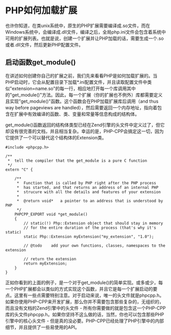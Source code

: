 # PHP如何加载扩展
也许你知道，在类unix系统中，原生的PHP扩展需要编译成.so文件，而在Windows系统中，会编译成.dll文件，编译之后，全局php.ini文件会包含着系统中可用的扩展列表。也就是说，创建一个扩展并让PHP加载的话，需要生成一个.so或者.dll文件，然后更新PHP配置文件。

## 启动函数get_module()
在讲述如何创建你自己的扩展之前，我们先来看看PHP是如何加载扩展的。当PHP启动时，它会从配置目录下加载*.ini配置文件，并且读取配置文件中类似"extension=name.so"的每一行，相应地打开每一个库调用其中的"get_module()"方法。因此，每一个扩展（你的扩展也不例外）库都需要定义且实现”get_module()"函数。这个函数会在PHP加载扩展库后调用（and thus way before pageviews are handled），然后需要返回一个内存地址，指向着包含在扩展中有效编译的函数、类、变量和常量等信息构成的结构体。

get_module()函数返回的结构体类型已经在Zend引擎的头文件中定义过了，但它却没有很完善的文档，并且相当复杂。幸运的是，PHP-CPP会搞定这一切，因为它提供了一个可以替代这个结构体的Extension类。

```
#include <phpcpp.h>

/**
 *  tell the compiler that the get_module is a pure C function
 */
extern "C" {

    /**
     *  Function that is called by PHP right after the PHP process
     *  has started, and that returns an address of an internal PHP
     *  strucure with all the details and features of your extension
     *
     *  @return void*   a pointer to an address that is understood by PHP
     */
    PHPCPP_EXPORT void *get_module() 
    {
        // static(!) Php::Extension object that should stay in memory
        // for the entire duration of the process (that's why it's static)
        static Php::Extension myExtension("my_extension", "1.0");

        // @todo    add your own functions, classes, namespaces to the extension

        // return the extension
        return myExtension;
    }
}
```

正如你看到的上面的例子，是一个对于get_module()的简单实现。或多或少，每一个PHP扩展都会以类似的方式实现这个函数，并且它是每一个扩展启动的要点。这里有一些点需要特别注意。对于启动来说，唯一的头文件就是phpcpp.h。如果你使用PHP-CPP来开发扩展，那么你并不需要包含那些复杂的，无组织的，而且没有文档的Zend引擎中的头文件 - 所有你需要做的就是包含这一个PHP-CPP库的头文件phpcpp.h。如果你坚持不这么做的话，当然，你也可以包含那些PHP引擎中的核心头文件 - 但是真的没必要。PHP-CPP已经处理了PHP引擎中的内部细节，并且提供了一些易使用的API。





